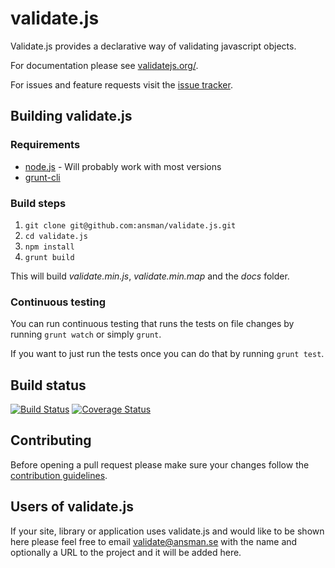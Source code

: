 validate.js
===
Validate.js provides a declarative way of validating javascript objects.

For documentation please see [validatejs.org/](http://validatejs.org/).

For issues and feature requests visit the [issue tracker](https://github.com/ansman/validate.js/issues).

Building validate.js
---
### Requirements
  * [node.js](https://nodejs.org/) - Will probably work with most versions
  * [grunt-cli](http://gruntjs.com/using-the-cli)

### Build steps
  1. `git clone git@github.com:ansman/validate.js.git`
  2. `cd validate.js`
  3. `npm install`
  4. `grunt build`

This will build *validate.min.js*, *validate.min.map* and the *docs* folder.

### Continuous testing
You can run continuous testing that runs the tests on file changes by running
`grunt watch` or simply `grunt`.

If you want to just run the tests once you can do that by running `grunt test`.

Build status
---
[![Build Status](https://travis-ci.org/ansman/validate.js.svg?branch=master)](https://travis-ci.org/ansman/validate.js)
[![Coverage Status](https://coveralls.io/repos/ansman/validate.js/badge.svg?branch=master)](https://coveralls.io/r/ansman/validate.js?branch=master)

Contributing
---
Before opening a pull request please make sure your changes follow the
[contribution guidelines](https://github.com/ansman/validate.js/blob/master/CONTRIBUTING.md).

Users of validate.js
---
If your site, library or application uses validate.js and would like to be shown
here please feel free to email <a href="mailto:validate@ansman.se">validate@ansman.se</a>
with the name and optionally a URL to the project and it will be added here.
